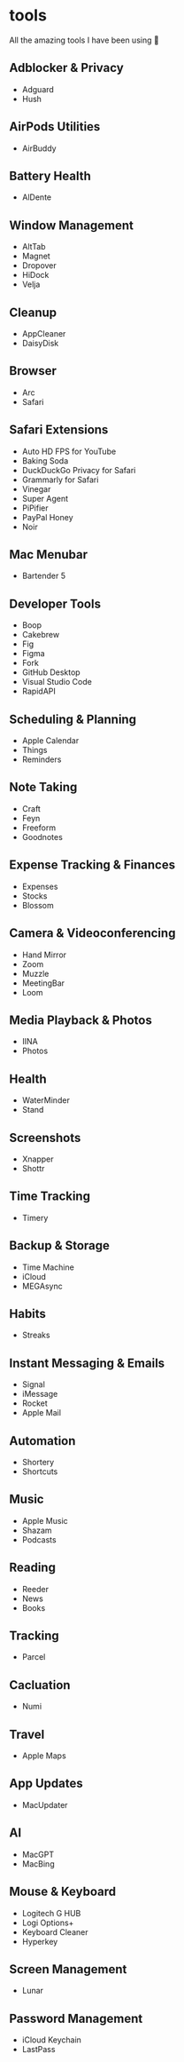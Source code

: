 # tools
All the amazing tools I have been using 🚀

## Adblocker & Privacy

- Adguard
- Hush

## AirPods Utilities

- AirBuddy

## Battery Health

- AlDente

## Window Management

- AltTab
- Magnet
- Dropover
- HiDock
- Velja

## Cleanup

- AppCleaner
- DaisyDisk

## Browser

- Arc
- Safari

## Safari Extensions

- Auto HD FPS for YouTube
- Baking Soda
- DuckDuckGo Privacy for Safari
- Grammarly for Safari
- Vinegar
- Super Agent
- PiPifier
- PayPal Honey
- Noir

## Mac Menubar

- Bartender 5

## Developer Tools

- Boop
- Cakebrew
- Fig
- Figma
- Fork
- GitHub Desktop
- Visual Studio Code
- RapidAPI

## Scheduling & Planning

- Apple Calendar
- Things
- Reminders

## Note Taking

- Craft
- Feyn
- Freeform
- Goodnotes

## Expense Tracking & Finances

- Expenses
- Stocks
- Blossom

## Camera & Videoconferencing

- Hand Mirror
- Zoom
- Muzzle
- MeetingBar
- Loom

## Media Playback & Photos

- IINA
- Photos

## Health

- WaterMinder
- Stand

## Screenshots

- Xnapper
- Shottr

## Time Tracking

- Timery

## Backup & Storage

- Time Machine
- iCloud
- MEGAsync

## Habits

- Streaks

## Instant Messaging & Emails

- Signal
- iMessage
- Rocket
- Apple Mail


## Automation

- Shortery
- Shortcuts

## Music

- Apple Music
- Shazam
- Podcasts

## Reading

- Reeder
- News
- Books

## Tracking

- Parcel

## Cacluation

- Numi

## Travel

- Apple Maps

## App Updates

- MacUpdater

## AI

- MacGPT
- MacBing

## Mouse & Keyboard

- Logitech G HUB
- Logi Options+
- Keyboard Cleaner
- Hyperkey

## Screen Management

- Lunar

## Password Management

- iCloud Keychain
- LastPass

